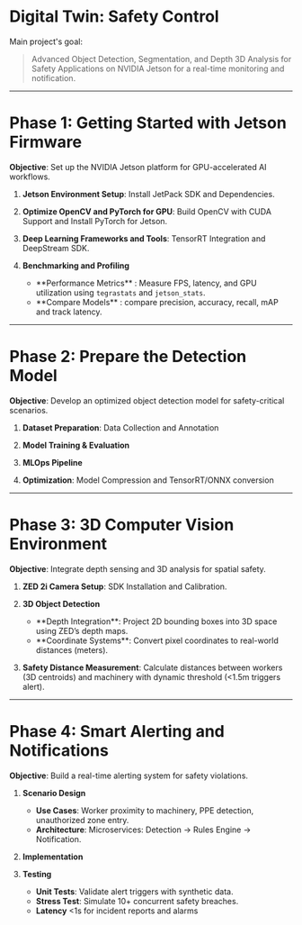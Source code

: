 # Digital Twin: Safety Control
Main project's goal:

> Advanced Object Detection, Segmentation, and Depth 3D Analysis for Safety Applications on NVIDIA Jetson for a real-time monitoring and notification.



---

# Phase 1: Getting Started with Jetson Firmware

**Objective**: Set up the NVIDIA Jetson platform for GPU-accelerated AI workflows.

1. **Jetson Environment Setup**: Install JetPack SDK and Dependencies.

2. **Optimize OpenCV and PyTorch for GPU**: Build OpenCV with CUDA Support and Install PyTorch for Jetson.

3. **Deep Learning Frameworks and Tools**: TensorRT Integration and DeepStream SDK.

4. **Benchmarking and Profiling**

   * \*\*Performance Metrics\*\* : Measure FPS, latency, and GPU utilization using `tegrastats` and `jetson_stats`.
   * \*\*Compare Models\*\* : compare precision, accuracy, recall, mAP and track latency.

---

# Phase 2: Prepare the Detection Model

**Objective**: Develop an optimized object detection model for safety-critical scenarios.

1. **Dataset Preparation**: Data Collection and Annotation

2. **Model Training & Evaluation**

3. **MLOps Pipeline**

4. **Optimization**: Model Compression and TensorRT/ONNX conversion

---

# Phase 3: 3D Computer Vision Environment

**Objective**: Integrate depth sensing and 3D analysis for spatial safety.

1. **ZED 2i Camera Setup**: SDK Installation and Calibration.

2. **3D Object Detection**

   * \*\*Depth Integration\*\*: Project 2D bounding boxes into 3D space using ZED’s depth maps.
   * \*\*Coordinate Systems\*\*: Convert pixel coordinates to real-world distances (meters).

3. **Safety Distance Measurement**: Calculate distances between workers (3D centroids) and machinery with dynamic threshold (\<1.5m triggers alert).

---

# Phase 4: Smart Alerting and Notifications

**Objective**: Build a real-time alerting system for safety violations.

1. **Scenario Design**

   * **Use Cases**: Worker proximity to machinery, PPE detection, unauthorized zone entry.
   * **Architecture**: Microservices: Detection → Rules Engine → Notification.

2. **Implementation**

3. **Testing**

   * **Unit Tests**: Validate alert triggers with synthetic data.
   * **Stress Test**: Simulate 10+ concurrent safety breaches.
   * **Latency** \<1s for incident reports and alarms
